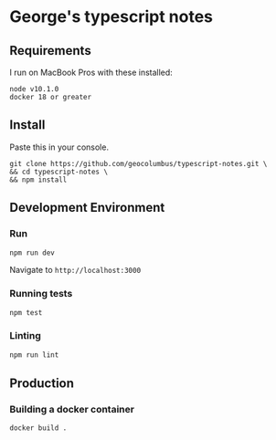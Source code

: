 # George's typescript notes

## Requirements

I run on MacBook Pros with these installed:

```
node v10.1.0
docker 18 or greater
```


## Install

Paste this in your console.

```
git clone https://github.com/geocolumbus/typescript-notes.git \
&& cd typescript-notes \
&& npm install
```

## Development Environment

### Run

```bash
npm run dev
```

Navigate to ```http://localhost:3000```

### Running tests

```bash
npm test
```

### Linting

```bash
npm run lint
```

## Production

### Building a docker container

```bash
docker build .
```
